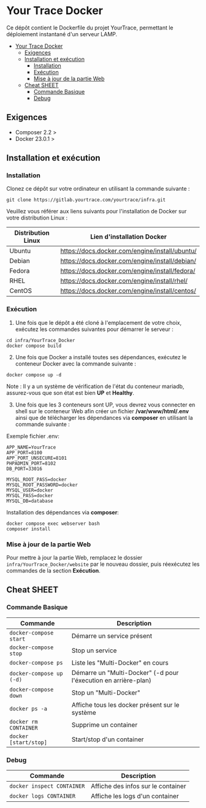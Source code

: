 # Your Trace Docker

Ce dépôt contient le Dockerfile du projet YourTrace, permettant le déploiement instantané d'un serveur LAMP.

- [Your Trace Docker](#your-trace-docker)
  * [Exigences](#exigences)
  * [Installation et exécution](#installation-et-ex-cution)
    + [Installation](#installation)
    + [Exécution](#ex-cution)
    + [Mise à jour de la partie Web](#mise---jour-de-la-partie-web)
  * [Cheat SHEET](#cheat-sheet)
    + [Commande Basique](#commande-basique)
    + [Debug](#debug)


## Exigences

+  Composer 2.2 >
+  Docker 23.0.1 >

## Installation et exécution


### Installation

Clonez ce dépôt sur votre ordinateur en utilisant la commande suivante :

```git clone https://gitlab.yourtrace.com/yourtrace/infra.git```

Veuillez vous référer aux liens suivants pour l'installation de Docker sur votre distribution Linux :

| Distribution Linux | Lien d'installation Docker  |
| ------------- | ------------- |
| Ubuntu | https://docs.docker.com/engine/install/ubuntu/ |
| Debian | https://docs.docker.com/engine/install/debian/ |
| Fedora | https://docs.docker.com/engine/install/fedora/ |
| RHEL | https://docs.docker.com/engine/install/rhel/ |
| CentOS | https://docs.docker.com/engine/install/centos/ |

### Exécution

1. Une fois que le dépôt a été cloné à l'emplacement de votre choix, exécutez les commandes suivantes pour démarrer le serveur :

```
cd infra/YourTrace_Docker
docker compose build
```

2. Une fois que Docker a installé toutes ses dépendances, exécutez le conteneur Docker avec la commande suivante :


```
docker compose up -d
```

Note : Il y a un système de vérification de l'état du conteneur mariadb, assurez-vous que son état est bien **UP** et **Healthy**.

3. Une fois que les 3 conteneurs sont UP, vous devrez vous connecter en shell sur le conteneur Web afin créer un fichier **/var/www/html/.env** ainsi que de télécharger les dépendances via **composer** en utilisant la commande suivante :


Exemple fichier .env: 
```
APP_NAME=YourTrace
APP_PORT=8100
APP_PORT_UNSECURE=8101
PHPADMIN_PORT=8102
DB_PORT=33016

MYSQL_ROOT_PASS=docker
MYSQL_ROOT_PASSWORD=docker
MYSQL_USER=docker
MYSQL_PASS=docker
MYSQL_DB=database

```

Installation des dépendances via **composer**: 

```
docker compose exec webserver bash
composer install
```


### Mise à jour de la partie Web

Pour mettre à jour la partie Web, remplacez le dossier `infra/YourTrace_Docker/website` par le nouveau dossier, puis réexécutez les commandes de la section **Exécution**.


## Cheat SHEET 

### Commande Basique

| Commande | Description |
| --- | --- |
| `docker-compose start` | Démarre un service présent |
| `docker-compose stop` | Stop un service |
| `docker-compose ps` | Liste les "Multi-Docker" en cours |
| `docker-compose up (-d)` | Démarre un "Multi-Docker" (-d pour l'éxecution en arrière-plan) |
| `docker-compose down` | Stop un "Multi-Docker" |
| `docker ps -a` | Affiche tous les docker présent sur le système |
| `docker rm CONTAINER` | Supprime un container |
| `docker [start/stop]` | Start/stop d'un container |

### Debug

| Commande | Description |
| --- | --- |
| `docker inspect CONTAINER` | Affiche des infos sur le container |
| `docker logs CONTAINER` | Affiche les logs d'un container |